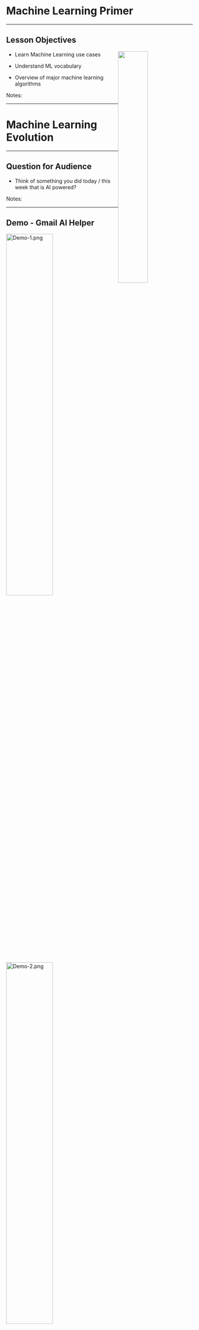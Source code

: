 # Machine Learning Primer

---


## Lesson Objectives

<img src="../../assets/images/generic/3rd-party/terminator-2.png" style="width:40%;float:right;"><!-- {"left" : 5.3, "top" : 1.23, "height" : 3.54, "width" : 4.72} -->


 * Learn Machine Learning use cases

 * Understand ML vocabulary

 * Overview of major machine learning algorithms

Notes:




---

# Machine Learning Evolution

---

## Question for Audience

 * Think of something you did today / this week that is AI powered?

Notes:

---
## Demo - Gmail AI Helper

<img src="../../assets/images/deep-learning/3rd-party/Demo-1.png" alt="Demo-1.png" style="width:50%;"/><!-- {"left" : 0.1, "top" : 1.92, "height" : 2.82, "width" : 10.06} -->

<img src="../../assets/images/deep-learning/3rd-party/Demo-2.png" alt="Demo-2.png" style="width:50%;"/><!-- {"left" : 1.35, "top" : 4.48, "height" : 3.24, "width" : 7.56} -->




Notes:


---

## Why Machine Learning Matters?

<img src="../../assets/images/deep-learning/3rd-party/video-ml-basics-google.png" alt="video-ml-basics-google.png" style="width:60%;"/><!-- {"left" : 0.88, "top" : 1.34, "height" : 4.42, "width" : 8.49} -->


[Link](https://www.youtube.com/watch?v=HcqpanDadyQ)

Notes:

https://www.youtube.com/watch?v=HcqpanDadyQ

---

## Hype Cycle

 * **Question for the class:**  
   - Where do you think AI is in this cycle? :-)

<img src="../../assets/images/deep-learning/Gartner-Hype-Cycle.png" alt="Gartner-Hype-Cycle.png" style="background:white;width:55%;"/><!-- {"left" : 1.23, "top" : 2.93, "height" : 5.06, "width" : 7.8} -->


Notes:
- https://en.wikipedia.org/wiki/Hype_cycle

---

## What is  Machine Learning

* **"The field of study that gives computers the ability to learn without being explicitly programmed."**  
 -- Arthur Samuel

<img src="../../assets/images/people/Arthur-Samuel.png" alt="Arthur-Samuel.png" style="width:20%;float:right;"/><!-- {"left" : 7.41, "top" : 1.1, "height" : 3.71, "width" : 2.63} -->

* Example: Self-driving cars
    - Historical approach:  
    Write a massive program to instruct the car to handle all possible scenarios encountered while driving
        - This is immensely difficult

    - AI approach:  
        - Let AI learn by observing the scenery and your  reactions
        - Once it learnt enough, let the AI predict the next reaction for a scenary



Notes:


---

## Spam Detection - Traditional (Rule Based) Approach

* Here is an example of spam detection rule engine

* The rules are coded by developers

* There could be 100s of 1000s of rules!

```java

if (email.from_ip.one_of("ip1", "ip2", "ip3")) {
  result = "no-spam"
}
else if ( email.text.contains ("free loans", "cheap degrees"))
{
  result = "spam"
}

```
<!-- {"left" : 0, "top" : 2.81, "height" : 1.98, "width" : 10.25} -->

Notes:




---

## Spam Detection - AI Approach


 * Show the algorithm with spam and non-spam emails

 * Algorithm 'learns' which attributes are indicative of spam

 * Then algorithm predicts spam/no-spam on new email

<img src="../../assets/images/deep-learning/AI-Approach.png" alt="AI-Approach.png" style="width:55%;"/><!-- {"left" : 0.96, "top" : 3.83, "height" : 4.16, "width" : 8.33} -->


Notes:


---

## How is AI Different from Rule Based Systems

 * Rule based systems are static
    - They are programmed in
    - They don't learn from data

 * AI can learn from data
     - It gets better every day with more data it sees

<img src="../../assets/images/machine-learning/ML-vs-Rule-Based-Systems-2.png" alt="Rule-Based-Systems.png" style="width:55%;"/><!-- {"left" : 0.78, "top" : 4.13, "height" : 3.28, "width" : 8.7} -->


Notes:

---

## Machine Learning Use Cases

|       Finance       |         Healthcare        |        Retail       |        Manufacturing       |    Network & Security    |
|:-------------------:|:-------------------------:|:-------------------:|:--------------------------:|:------------------------:|
| Fraud Detection     | Diagnosis                 | Recommendations     | Identify defects           | Identify security breach |
| Algorithmic trading | Patient care              | Customer retentions | Fully automated assemblies | Facial recognition       |
| Credit Approvals    | Treatment recommendations |                     |                            |                          &nbsp;|

<!-- {"left" : 0.1, "top" : 1.17, "height" : 3.08, "width" : 10.05, "columnwidth" : [1.88, 2.14, 2.23, 1.94, 1.86]} -->

---

# A Brief History of AI

[AI-brief-history.md](AI-brief-history.md)

---

## AI Vocabulary

[AI-vocabulary.md](AI-vocabulary.md)

---

# Machine Learning vs. Deep Learning

[ML-vs-DL.md](ML-vs-DL.md)



---

## AI Software Eco System

|             | Machine Learning                        | Deep Learning                            |
|-------------|-----------------------------------------|------------------------------------------|
| Java        | - Weka <br/>- Mahout                    | - DeepLearning4J                         |
| Python      | - SciKit <br/>- (Numpy, Pandas)         | - Tensorflow <br/>- Theano <br/>- Caffe  |
| R           | - Many libraries                        | - Deepnet <br/>- Darch                   |
| Distributed | - H20 <br/>- Spark                      | - H20 <br/>- Spark                       |
| Cloud       | - AWS <br/>- Azure  <br/>- Google Cloud | - AWS  <br/>- Azure  <br/>- Google Cloud |

<!-- {"left" : 0.25, "top" : 1.25, "height" : 4.53, "width" : 9.75, "columnwidth" : [3.25, 3.25, 3.25]} -->


Notes:




---


## Machine Learning and Big Data

 * Until recently most of the machine learning is done on "single computer" (with lots of memory-100s of GBs)

 * Most R/Python/Java libraries are "single node based"

 * Now Big Data tools make it possible to run machine learning algorithms at massive scale-distributed across a cluster


<img src="../../assets/images/deep-learning/DL-cluster.png" style="width:70%;">

Notes:


---

## Machine Learning vs. Big Data

| Traditional ML                                 | ML on Big Data                               |
|------------------------------------------------|----------------------------------------------|
| All (or most) data fits into single machine    | Data is distributed across multiple machines |
| Data almost / always in memory                 | Memory is scarce                             |
| Optimized for heavy iterative computes         | Optimized for single pass computes           |
| Maintains state between stages                 | stateless                                    |
| CPU bound                                      | IO bound (disk / network).                   |
| GPU (Graphical Processing Unit) seldom engaged | GPUs are utilized increasingly               |            |

<!-- {"left" : 0.25, "top" : 1.48, "height" : 3.88, "width" : 9.75} -->



Notes:




---

## Tools for Scalable Machine Learning

<img src="../../assets/images/logos/spark-logo-1.png" style="width:20%;float:right;"><!-- {"left" : 7.64, "top" : 1.04, "height" : 1.3, "width" : 2.44} -->

 *  **Spark ML**
     - Runs on top of popular Spark framework
     - Massively scalable
     - Can use memory (caching) effectively for iterative algorithms
     - Language support: Scala, Java, Python, R

 *  **Cloud Vendors**
     - Ready to go algorithms
     - Visualization tools
     - Wizards to guide
     - Virtually 'unlimited' scale
     - [Amazon Machine Learning](https://aws.amazon.com/machine-learning/), Azure Machine Learning,  Google ML


 <img src="../../assets/images/logos/aws-logo-2.png"  style="width:25%;"/> &nbsp; <!-- {"left" : 0.18, "top" : 7.52, "height" : 0.86, "width" : 3.74} --> <img src="../../assets/images/logos/azure-logo-1.png"  style="width:25%;"/> &nbsp; <!-- {"left" : 4.03, "top" : 7.55, "height" : 0.8, "width" : 2.77} --> <img src="../../assets/images/logos/google-cloud-logo-2.png"  style="width:25%;"/> &nbsp; <!-- {"left" : 6.92, "top" : 7.6, "height" : 0.71, "width" : 3.15} -->




Notes:

* http://www.kdnuggets.com/2016/04/top-15-frameworks-machine-learning-experts.html
* http://www.infoworld.com/article/2853707/machine-learning/11-open-source-tools-machine-learning.html
* https://aws.amazon.com/machine-learning/


---


## Tools for Scalable Deep Learning

<img src="../../assets/images/logos/tensorflow-logo-1.png" style="width:20%;float:right;"/><!-- {"left" : 7.58, "top" : 1.07, "height" : 2.02, "width" : 2.37} -->

 *  **`TensorFlow`**
     - Based on "data flow graphs"
     - "Tensor" = batches of data
     - Language support: Python, C++
     - Run time: CPU, GPU

<br  clear="all"/>

<img src="../../assets/images/logos/bigdl-logo-1.png" style="width:25%;float:right;"/><!-- {"left" : 7.52, "top" : 4.71, "height" : 1.14, "width" : 2.48} -->

 *  **`Intel BigDL`**  

     - Deep learning library
     - Built on Apache Spark
     - Language support: Python, Scala


Notes:

* https://www.tensorflow.org/



---

# Machine Learning Algorithms

[ML-Algorithms.md](ML-Algorithms.md)

---
# ML Use Cases

[ML-Use-Cases.md](ML-Use-Cases.md)

---

## Review and Q&A

<img src="../../assets/images/icons/q-and-a-1.png" style="width:20%;float:right;" /><!-- {"left" : 8.24, "top" : 1.21, "height" : 1.28, "width" : 1.73} -->


- Let's go over what we have covered so far

- Any questions?

<img src="../../assets/images/icons/quiz-icon.png" style="width:40%;" /><!-- {"left" : 2.69, "top" : 4.43, "height" : 3.24, "width" : 4.86} -->

---

## Review Questions


 * What is Machine Learning and how is it different from regular programming?

 * Name a few of Machine Learning use cases

 * How does Big Data help Machine Learning?

 * What is supervised learning? Unsupervised learning?

Notes:




---

## Further Reading

- See __ML-Resources__ handout
